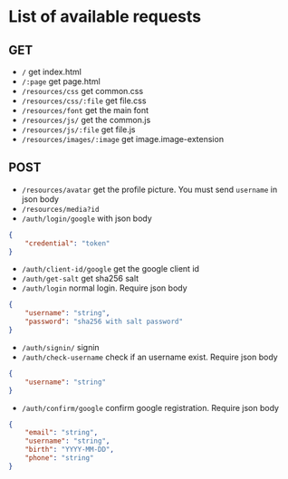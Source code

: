 # List of available requests
## GET
- `/` get index.html
- `/:page` get page.html
- `/resources/css` get common.css
- `/resources/css/:file` get file.css
- `/resources/font` get the main font
- `/resources/js/` get the common.js
- `/resources/js/:file` get file.js
- `/resources/images/:image` get image.image-extension

## POST
- `/resources/avatar` get the profile picture. You must send `username` in json body
- `/resources/media?id`
- `/auth/login/google` with json body 
```json
{
	"credential": "token"
}
```
- `/auth/client-id/google` get the google client id
- `/auth/get-salt` get sha256 salt
- `/auth/login` normal login. Require json body
```json
{
	"username": "string",
	"password": "sha256 with salt password"
}
```
- `/auth/signin/` signin
- `/auth/check-username` check if an username exist. Require json body
```json
{
	"username": "string"
}
```
- `/auth/confirm/google` confirm google registration. Require json body
```json
{
	"email": "string",
	"username": "string",
	"birth": "YYYY-MM-DD",
	"phone": "string"
}
```